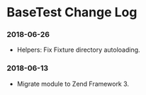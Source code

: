 # BaseTest Change Log

### 2018-06-26
- Helpers: Fix Fixture directory autoloading.


### 2018-06-13
- Migrate module to Zend Framework 3.
